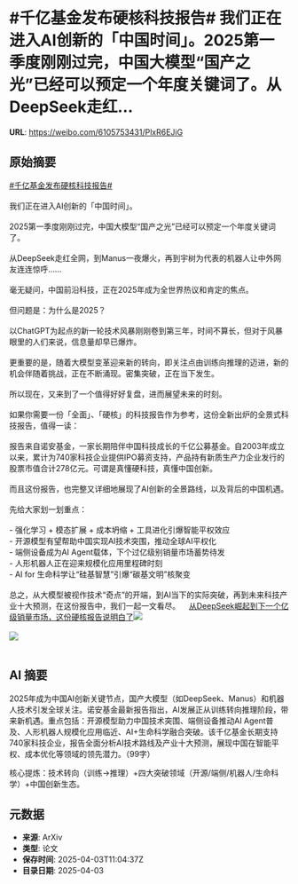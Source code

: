 # #千亿基金发布硬核科技报告# 我们正在进入AI创新的「中国时间」。2025第一季度刚刚过完，中国大模型“国产之光”已经可以预定一个年度关键词了。从DeepSeek走红...

**URL**: https://weibo.com/6105753431/PlxR6EJiG

## 原始摘要

<a href="https://m.weibo.cn/search?containerid=231522type%3D1%26t%3D10%26q%3D%23%E5%8D%83%E4%BA%BF%E5%9F%BA%E9%87%91%E5%8F%91%E5%B8%83%E7%A1%AC%E6%A0%B8%E7%A7%91%E6%8A%80%E6%8A%A5%E5%91%8A%23&amp;extparam=%23%E5%8D%83%E4%BA%BF%E5%9F%BA%E9%87%91%E5%8F%91%E5%B8%83%E7%A1%AC%E6%A0%B8%E7%A7%91%E6%8A%80%E6%8A%A5%E5%91%8A%23" data-hide=""><span class="surl-text">#千亿基金发布硬核科技报告#</span></a> <br><br>我们正在进入AI创新的「中国时间」。<br><br>2025第一季度刚刚过完，中国大模型“国产之光”已经可以预定一个年度关键词了。<br><br>从DeepSeek走红全网，到Manus一夜爆火，再到宇树为代表的机器人让中外网友连连惊呼……<br><br>毫无疑问，中国前沿科技，正在2025年成为全世界热议和肯定的焦点。<br><br>但问题是：为什么是2025？<br><br>以ChatGPT为起点的新一轮技术风暴刚刚卷到第三年，时间不算长，但对于风暴眼里的人们来说，信息量却早已爆炸。<br><br>更重要的是，随着大模型变革迎来新的转向，即关注点由训练向推理的迈进，新的机会伴随着挑战，正在不断涌现。密集突破，正在当下发生。<br><br>所以现在，又来到了一个值得好好复盘，进而展望未来的时刻。<br><br>如果你需要一份「全面」、「硬核」的科技报告作为参考，这份全新出炉的全景式科技报告，值得一读：<br><br>报告来自诺安基金，一家长期陪伴中国科技成长的千亿公募基金。自2003年成立以来，累计为740家科技企业提供IPO募资支持，产品持有新质生产力企业发行的股票市值合计278亿元。可谓是真懂硬科技，真懂中国创新。<br><br>而且这份报告，也完整又详细地展现了AI创新的全景路线，以及背后的中国机遇。<br><br>先给大家划一划重点：<br><br>- 强化学习 + 模态扩展 + 成本坍缩 + 工具进化引爆智能平权效应<br>- 开源模型有望帮助中国实现AI技术突围，推动全球AI平权化<br>- 端侧设备成为AI Agent载体，下个过亿级别销量市场蓄势待发<br>- 人形机器人正在迎来规模化应用里程碑时刻<br>- AI for 生命科学让“硅基智慧”引爆“碳基文明”核聚变<br><br>总之，从大模型被视作技术“奇点”的开端，到AI当下的实际突破，再到未来科技产业十大预测，在这份报告中，我们一起一文看尽。<a href="https://weibo.cn/sinaurl?u=https%3A%2F%2Fmp.weixin.qq.com%2Fs%2FE6HmuYOktT1VbCAj4g9jHA" data-hide=""><span class="url-icon"><img style="width: 1rem;height: 1rem" src="https://h5.sinaimg.cn/upload/2015/09/25/3/timeline_card_small_web_default.png" referrerpolicy="no-referrer"></span><span class="surl-text">从DeepSeek崛起到下一个亿级销量市场，这份硬核报告说明白了</span></a><img style="" src="https://tvax3.sinaimg.cn/large/006Fd7o3ly1i03licoxhfj30z80juq8z.jpg" referrerpolicy="no-referrer"><br><br><img style="" src="https://tvax2.sinaimg.cn/large/006Fd7o3ly1i03lik1fzpj310g0kgdjt.jpg" referrerpolicy="no-referrer"><br><br>

## AI 摘要

2025年成为中国AI创新关键节点，国产大模型（如DeepSeek、Manus）和机器人技术引发全球关注。诺安基金最新报告指出，AI发展正从训练转向推理阶段，带来新机遇。重点包括：开源模型助力中国技术突围、端侧设备推动AI Agent普及、人形机器人规模化应用临近、AI+生命科学融合突破。该千亿基金长期支持740家科技企业，报告全面分析AI技术路线及产业十大预测，展现中国在智能平权、成本优化等领域的领先潜力。（99字）  

核心提炼：技术转向（训练→推理）+四大突破领域（开源/端侧/机器人/生命科学）+中国创新生态。

## 元数据

- **来源**: ArXiv
- **类型**: 论文
- **保存时间**: 2025-04-03T11:04:37Z
- **目录日期**: 2025-04-03
